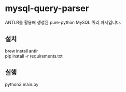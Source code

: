 # mysql-query-parser
ANTLR를 활용해 생성된 pure-python MySQL 쿼리 파서입니다.

## 설치
brew install antlr  
pip install -r requirements.txt

## 실행
python3 main.py
